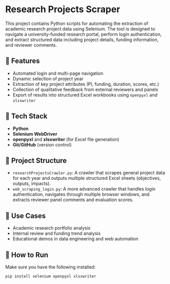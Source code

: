 # Research Projects Scraper

This project contains Python scripts for automating the extraction of academic research project data using Selenium. The tool is designed to navigate a university-funded research portal, perform login authentication, and extract structured data including project details, funding information, and reviewer comments.

## 🔧 Features
- Automated login and multi-page navigation
- Dynamic selection of project year
- Extraction of key project attributes (PI, funding, duration, scores, etc.)
- Collection of qualitative feedback from external reviewers and panels
- Export of results into structured Excel workbooks using `openpyxl` and `xlsxwriter`

## 🧰 Tech Stack
- **Python**
- **Selenium WebDriver**
- **openpyxl** and **xlsxwriter** (for Excel file generation)
- **Git/GitHub** (version control)

## 📁 Project Structure
- `researchProjectsCrawler.py`: A crawler that scrapes general project data for each year and outputs multiple structured Excel sheets (objectives, outputs, impacts).
- `web_scraping_login.py`: A more advanced crawler that handles login authentication, navigates through multiple browser windows, and extracts reviewer panel comments and evaluation scores.

## 📌 Use Cases
- Academic research portfolio analysis
- Internal review and funding trend analysis
- Educational demos in data engineering and web automation

## 🚀 How to Run
Make sure you have the following installed:
```bash
pip install selenium openpyxl xlsxwriter
